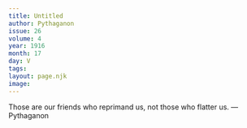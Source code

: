```yaml
---
title: Untitled
author: Pythaganon
issue: 26
volume: 4
year: 1916
month: 17
day: V
tags:
layout: page.njk
image:
---
```

Those are our friends who reprimand us, not those who flatter us.    —Pythaganon      

